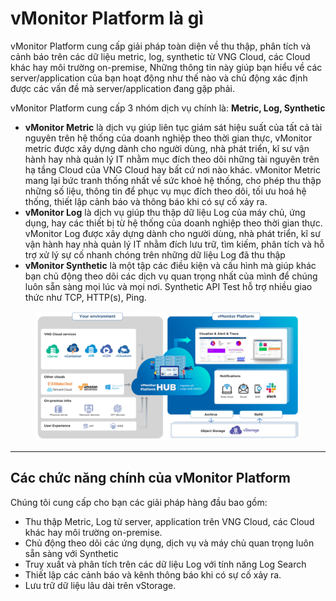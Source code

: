 # vMonitor Platform là gì

vMonitor Platform cung cấp giải pháp toàn diện về thu thập, phân tích và cảnh báo trên các dữ liệu metric, log, synthetic từ VNG Cloud, các Cloud khác hay môi trường on-premise, Những thông tin này giúp bạn hiểu về các server/application của bạn hoạt động như thế nào và chủ động xác định được các vấn đề mà server/application đang gặp phải.&#x20;

vMonitor Platform cung cấp 3 nhóm dịch vụ chính là: **Metric, Log, Synthetic**&#x20;

* **vMonitor Metric** là dịch vụ giúp liên tục giám sát hiệu suất của tất cả tài nguyên trên hệ thống của doanh nghiệp theo thời gian thực, vMonitor metric được xây dựng dành cho người dùng, nhà phát triển, kĩ sư vận hành hay nhà quản lý IT nhằm mục đích theo dõi những tài nguyên trên hạ tầng Cloud của VNG Cloud hay bất cứ nơi nào khác. vMonitor Metric mang lại bức tranh thống nhất về sức khoẻ hệ thống, cho phép thu thập những số liệu, thông tin để phục vụ mục đích theo dõi, tối ưu hoá hệ thống, thiết lập cảnh báo và thông báo khi có sự cố xảy ra.&#x20;
* **vMonitor Log** là dịch vụ giúp thu thập dữ liệu Log của máy chủ, ứng dụng, hay các thiết bị từ hệ thống của doanh nghiệp theo thời gian thực. vMonitor Log được xây dựng dành cho người dùng, nhà phát triển, kĩ sư vận hành hay nhà quản lý IT nhằm đích lưu trữ, tìm kiếm, phân tích và hỗ trợ xử lý sự cố nhanh chóng trên những dữ liệu Log đã thu thập&#x20;
* **vMonitor Synthetic** là một tập các điều kiện và cấu hình mà giúp khác bạn chủ động theo dõi các dịch vụ quan trọng nhất của mình để chúng luôn sẵn sàng mọi lúc và mọi nơi. Synthetic API Test hỗ trợ nhiều giao thức như TCP, HTTP(s), Ping.&#x20;

<figure><img src="../../.gitbook/assets/image (5) (1) (1) (1) (1) (1) (1) (1) (1) (1) (1) (1) (1) (1) (1) (1) (1).png" alt=""><figcaption></figcaption></figure>

***

## Các chức năng chính của vMonitor Platform <a href="#vmonitorplatformlagi-cacchucnangchinhcuavmonitorplatform" id="vmonitorplatformlagi-cacchucnangchinhcuavmonitorplatform"></a>

Chúng tôi cung cấp cho bạn các giải pháp hàng đầu bao gồm:

* Thu thập Metric, Log từ server, application trên VNG Cloud, các Cloud khác hay môi trường on-premise.&#x20;
* Chủ động theo dõi các ứng dụng, dịch vụ và máy chủ quan trọng luôn sẵn sàng với Synthetic
* Truy xuất và phân tích trên các dữ liệu Log với tính năng Log Search
* Thiết lập các cảnh báo và kênh thông báo khi có sự cố xảy ra.
* Lưu trữ dữ liệu lâu dài trên vStorage.
